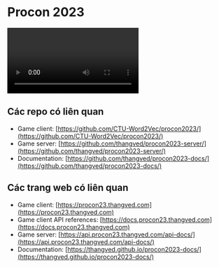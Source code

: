 # Procon 2023

<video autoplay loop>
    <source src="./demo.webm" />
</video>

## Các repo có liên quan

- Game client: [https://github.com/CTU-Word2Vec/procon2023/](https://github.com/CTU-Word2Vec/procon2023/)
- Game server: [https://github.com/thangved/procon2023-server/](https://github.com/thangved/procon2023-server/)
- Documentation: [https://github.com/thangved/procon2023-docs/](https://github.com/thangved/procon2023-docs/)

## Các trang web có liên quan

- Game client: [https://procon23.thangved.com](https://procon23.thangved.com)
- Game client API references: [https://docs.procon23.thangved.com](https://docs.procon23.thangved.com)
- Game server: [https://api.procon23.thangved.com/api-docs/](https://api.procon23.thangved.com/api-docs/)
- Documentation: [https://thangved.github.io/procon2023-docs/](https://thangved.github.io/procon2023-docs/)

